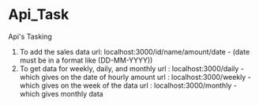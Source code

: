 # Api_Task
 Api's Tasking
1. To add the sales data
   url: localhost:3000/id/name/amount/date - (date must be in a format like (DD-MM-YYYY))
2. To get data for weekly, daily, and monthly
	url : localhost:3000/daily - which gives on the date of hourly amount
	url : localhost:3000/weekly - which gives on the week of the data
	url : localhost:3000/monthly - which gives monthly data